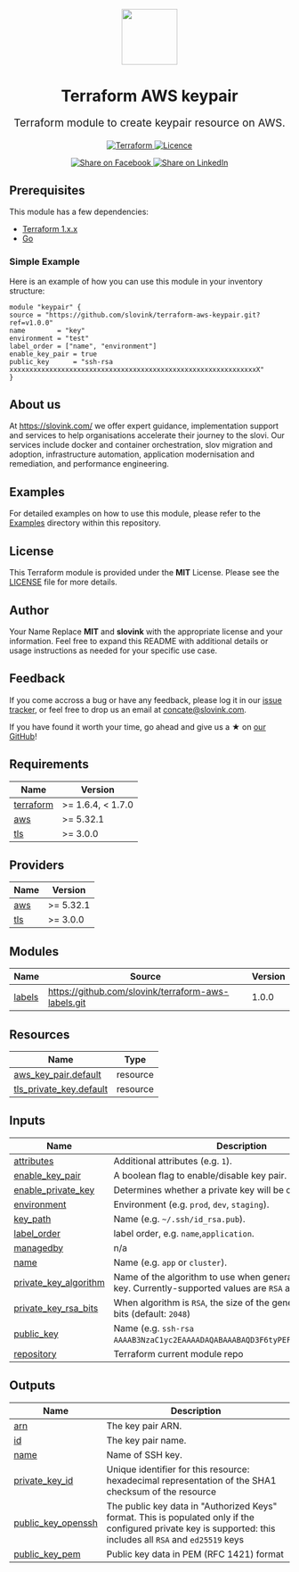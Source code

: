 <p align="center"> <img src="https://user-images.githubusercontent.com/50652676/62349836-882fef80-b51e-11e9-99e3-7b974309c7e3.png" width="100" height="100"></p>


<h1 align="center">
    Terraform AWS keypair
</h1>

<p align="center" style="font-size: 1.2rem;">
    Terraform module to create keypair resource on AWS.
     </p>

<p align="center">

<a href="https://www.terraform.io">
  <img src="https://img.shields.io/badge/Terraform-v1.7.0-green" alt="Terraform">
</a>
<a href="https://github.com/slovink/terraform-aws-keypair/blob/main/LICENSE">
  <img src="https://img.shields.io/badge/License-APACHE-blue.svg" alt="Licence">
</a>



</p>
<p align="center">

<a href='https://www.facebook.com/Slovink.in=https://github.com/slovink/terraform-keypair'>
  <img title="Share on Facebook" src="https://user-images.githubusercontent.com/50652676/62817743-4f64cb80-bb59-11e9-90c7-b057252ded50.png" />
</a>
<a href='https://www.linkedin.com/company/101534993/admin/feed/posts/=https://github.com/slovink/terraform-keypair'>
  <img title="Share on LinkedIn" src="https://user-images.githubusercontent.com/50652676/62817742-4e339e80-bb59-11e9-87b9-a1f68cae1049.png" />
</a>





## Prerequisites

This module has a few dependencies:

- [Terraform 1.x.x](https://learn.hashicorp.com/terraform/getting-started/install.html)
- [Go](https://golang.org/doc/install)


### Simple Example
Here is an example of how you can use this module in your inventory structure:
  ```hcl
module "keypair" {
  source = "https://github.com/slovink/terraform-aws-keypair.git?ref=v1.0.0"
  name        = "key"
  environment = "test"
  label_order = ["name", "environment"]
  enable_key_pair = true
  public_key      = "ssh-rsa xxxxxxxxxxxxxxxxxxxxxxxxxxxxxxxxxxxxxxxxxxxxxxxxxxxxxxxxxxxxxxX"
}
  ```


## About us
At https://slovink.com/ we offer expert guidance, implementation support and services to help organisations accelerate their journey to the slovi. Our
services include docker and container orchestration, slov migration and adoption, infrastructure automation, application modernisation and
remediation, and performance engineering.

## Examples
For detailed examples on how to use this module, please refer to the [Examples](https://github.com/slovink/terraform-aws-keypair/tree/master/example) directory within this repository.

## License
This Terraform module is provided under the **MIT** License. Please see the [LICENSE](https://github.com/slovink/terraform-aws-keypair/blob/master/LICENSE) file for more details.

## Author
Your Name
Replace **MIT** and **slovink** with the appropriate license and your information. Feel free to expand this README with additional details or usage instructions as needed for your specific use case.


## Feedback
If you come accross a bug or have any feedback, please log it in our [issue tracker](https://github.com/slovink/terraform-aws-keypair/issues), or feel free to drop us an email at [concate@slovink.com](concate@slovink.com).

If you have found it worth your time, go ahead and give us a ★ on [our GitHub](https://github.com/slovink/terraform-aws-keypair)!
<!-- BEGIN_TF_DOCS -->
## Requirements

| Name | Version |
|------|---------|
| <a name="requirement_terraform"></a> [terraform](#requirement\_terraform) | >= 1.6.4, < 1.7.0 |
| <a name="requirement_aws"></a> [aws](#requirement\_aws) | >= 5.32.1 |
| <a name="requirement_tls"></a> [tls](#requirement\_tls) | >= 3.0.0 |

## Providers

| Name | Version |
|------|---------|
| <a name="provider_aws"></a> [aws](#provider\_aws) | >= 5.32.1 |
| <a name="provider_tls"></a> [tls](#provider\_tls) | >= 3.0.0 |

## Modules

| Name | Source | Version |
|------|--------|---------|
| <a name="module_labels"></a> [labels](#module\_labels) | https://github.com/slovink/terraform-aws-labels.git | 1.0.0 |

## Resources

| Name | Type |
|------|------|
| [aws_key_pair.default](https://registry.terraform.io/providers/hashicorp/aws/latest/docs/resources/key_pair) | resource |
| [tls_private_key.default](https://registry.terraform.io/providers/hashicorp/tls/latest/docs/resources/private_key) | resource |

## Inputs

| Name | Description | Type | Default | Required |
|------|-------------|------|---------|:--------:|
| <a name="input_attributes"></a> [attributes](#input\_attributes) | Additional attributes (e.g. `1`). | `list(string)` | `[]` | no |
| <a name="input_enable_key_pair"></a> [enable\_key\_pair](#input\_enable\_key\_pair) | A boolean flag to enable/disable key pair. | `bool` | `true` | no |
| <a name="input_enable_private_key"></a> [enable\_private\_key](#input\_enable\_private\_key) | Determines whether a private key will be created | `bool` | `false` | no |
| <a name="input_environment"></a> [environment](#input\_environment) | Environment (e.g. `prod`, `dev`, `staging`). | `string` | `""` | no |
| <a name="input_key_path"></a> [key\_path](#input\_key\_path) | Name  (e.g. `~/.ssh/id_rsa.pub`). | `string` | `""` | no |
| <a name="input_label_order"></a> [label\_order](#input\_label\_order) | label order, e.g. `name`,`application`. | `list(any)` | `[]` | no |
| <a name="input_managedby"></a> [managedby](#input\_managedby) | n/a | `string` | `""` | no |
| <a name="input_name"></a> [name](#input\_name) | Name  (e.g. `app` or `cluster`). | `string` | `""` | no |
| <a name="input_private_key_algorithm"></a> [private\_key\_algorithm](#input\_private\_key\_algorithm) | Name of the algorithm to use when generating the private key. Currently-supported values are `RSA` and `ED25519` | `string` | `"RSA"` | no |
| <a name="input_private_key_rsa_bits"></a> [private\_key\_rsa\_bits](#input\_private\_key\_rsa\_bits) | When algorithm is `RSA`, the size of the generated RSA key, in bits (default: `2048`) | `number` | `2048` | no |
| <a name="input_public_key"></a> [public\_key](#input\_public\_key) | Name  (e.g. `ssh-rsa AAAAB3NzaC1yc2EAAAADAQABAAABAQD3F6tyPEFEzV0LX3X8BsXdMsQ`). | `string` | `""` | no |
| <a name="input_repository"></a> [repository](#input\_repository) | Terraform current module repo | `string` | `""` | no |

## Outputs

| Name | Description |
|------|-------------|
| <a name="output_arn"></a> [arn](#output\_arn) | The key pair ARN. |
| <a name="output_id"></a> [id](#output\_id) | The key pair name. |
| <a name="output_name"></a> [name](#output\_name) | Name of SSH key. |
| <a name="output_private_key_id"></a> [private\_key\_id](#output\_private\_key\_id) | Unique identifier for this resource: hexadecimal representation of the SHA1 checksum of the resource |
| <a name="output_public_key_openssh"></a> [public\_key\_openssh](#output\_public\_key\_openssh) | The public key data in "Authorized Keys" format. This is populated only if the configured private key is supported: this includes all `RSA` and `ed25519` keys |
| <a name="output_public_key_pem"></a> [public\_key\_pem](#output\_public\_key\_pem) | Public key data in PEM (RFC 1421) format |
<!-- END_TF_DOCS -->